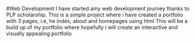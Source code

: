 #Web Development
I have started amy web development journey thanks to PLP scholarship.
This is a simple project where i have created a portfolio with 3 pages, i.e, he index, about and homepages using html
This will be a build up of my portfolio where hopefully i will create an interactive and visually appealing portfolio
